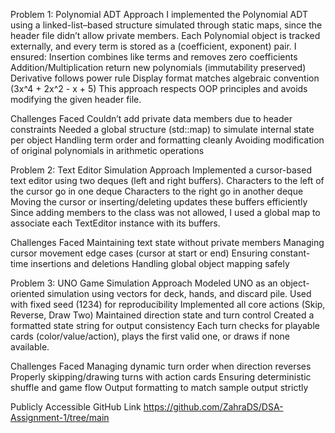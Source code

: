 Problem 1: Polynomial ADT
Approach
I implemented the Polynomial ADT using a linked-list–based structure simulated through static maps, since the header file didn’t allow private members.
Each Polynomial object is tracked externally, and every term is stored as a (coefficient, exponent) pair.
I ensured:
Insertion combines like terms and removes zero coefficients
Addition/Multiplication return new polynomials (immutability preserved)
Derivative follows power rule
Display format matches algebraic convention (3x^4 + 2x^2 - x + 5)
This approach respects OOP principles and avoids modifying the given header file.

Challenges Faced
Couldn’t add private data members due to header constraints
Needed a global structure (std::map) to simulate internal state per object
Handling term order and formatting cleanly
Avoiding modification of original polynomials in arithmetic operations

Problem 2: Text Editor Simulation
Approach
Implemented a cursor-based text editor using two deques (left and right buffers).
Characters to the left of the cursor go in one deque
Characters to the right go in another deque
Moving the cursor or inserting/deleting updates these buffers efficiently
Since adding members to the class was not allowed, I used a global map to associate each TextEditor instance with its buffers.

Challenges Faced
Maintaining text state without private members
Managing cursor movement edge cases (cursor at start or end)
Ensuring constant-time insertions and deletions
Handling global object mapping safely

Problem 3: UNO Game Simulation
Approach
Modeled UNO as an object-oriented simulation using vectors for deck, hands, and discard pile.
Used <random> with fixed seed (1234) for reproducibility
Implemented all core actions (Skip, Reverse, Draw Two)
Maintained direction state and turn control
Created a formatted state string for output consistency
Each turn checks for playable cards (color/value/action), plays the first valid one, or draws if none available.

Challenges Faced
Managing dynamic turn order when direction reverses
Properly skipping/drawing turns with action cards
Ensuring deterministic shuffle and game flow
Output formatting to match sample output strictly

Publicly Accessible GitHub Link
https://github.com/ZahraDS/DSA-Assignment-1/tree/main
